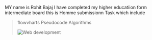 MY name is Rohit Bajaj 
I have completed my higher educatiion form intermediate board
this is Homme submissionn Task 
which include
> flowvharts
> Pseudocode
> Algorithms
>
>![Web development](https://api.reliasoftware.com/uploads/web_development_is_important_176fa0618e.jpg)
